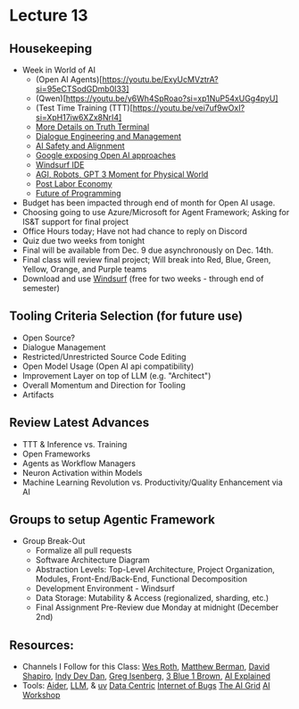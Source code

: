 # Lecture 13

## Housekeeping
- Week in World of AI
    * (Open AI Agents)[https://youtu.be/ExyUcMVztrA?si=95eCTSodGDmb0I33]
    * (Qwen)[https://youtu.be/y6Wh4SpRoao?si=xp1NuP54xUGg4pyU]
    * (Test Time Training (TTT)[https://youtu.be/vei7uf9wOxI?si=XpH17iw6XZx8NrI4]
    * [More Details on Truth Terminal](https://youtu.be/rsKZX1GiIf8?si=tQhtnm4P2CfS1HYn)
    * [Dialogue Engineering and Management](https://youtu.be/FhDj_-QTIEE?si=yO2f_ABBq5tn2r9u)
    * [AI Safety and Alignment](https://youtu.be/xjH2B_sE_RQ?si=KY7Op_qMs7RW9pgG)
    * [Google exposing Open AI approaches](https://youtu.be/U8JmFRg5bLA?si=K5uUW_klfe6sNO8u)
    * [Windsurf IDE](https://youtu.be/YV7IPn4QmnE?si=Jfb05m8NNTmnPCbQ)
    * [AGI, Robots, GPT 3 Moment for Physical World](https://youtu.be/x0-weCnESoU?si=bede4IzgMLOnFtwa)
    * [Post Labor Economy](https://youtu.be/5GG6pglkrp8?si=rhD14QP2gYD2cJF0)
    * [Future of Programming](https://youtu.be/fYPvZK4owVs?si=GIvNU-RPKlLSe_rg)
- Budget has been impacted through end of month for Open AI usage.
- Choosing going to use Azure/Microsoft for Agent Framework; Asking for IS&T support for final project
- Office Hours today; Have not had chance to reply on Discord
- Quiz due two weeks from tonight
- Final will be available from Dec. 9 due asynchronously on Dec. 14th.
- Final class will review final project; Will break into Red, Blue, Green, Yellow, Orange, and Purple teams
- Download and use [Windsurf](https://codeium.com/windsurf) (free for two weeks - through end of semester)

## Tooling Criteria Selection (for future use)
- Open Source?
- Dialogue Management
- Restricted/Unrestricted Source Code Editing
- Open Model Usage (Open AI api compatibility)
- Improvement Layer on top of LLM (e.g. "Architect")
- Overall Momentum and Direction for Tooling
- Artifacts

## Review Latest Advances
- TTT & Inference vs. Training
- Open Frameworks
- Agents as Workflow Managers
- Neuron Activation within Models
- Machine Learning Revolution vs. Productivity/Quality Enhancement via AI

## Groups to setup Agentic Framework
- Group Break-Out
    * Formalize all pull requests
    * Software Architecture Diagram
    * Abstraction Levels: Top-Level Architecture, Project Organization, Modules, Front-End/Back-End, Functional Decomposition
    * Development Environment - Windsurf
    * Data Storage: Mutability & Access (regionalized, sharding, etc.)
    * Final Assignment Pre-Review due Monday at midnight (December 2nd)

## Resources:
- Channels I Follow for this Class: [Wes Roth](https://www.youtube.com/@WesRoth), [Matthew Berman](https://www.youtube.com/@matthew_berman), [David Shapiro](https://www.youtube.com/@DaveShap/videos), [Indy Dev Dan](https://www.youtube.com/@indydevdan), [Greg Isenberg](https://www.youtube.com/@GregIsenberg), [3 Blue 1 Brown](https://www.youtube.com/@3blue1brown), [AI Explained](https://www.youtube.com/@3blue1brown)
- Tools: [Aider](https://aider.chat/), [LLM](https://github.com/simonw/llm), & [uv](https://github.com/astral-sh/uv) [Data Centric](https://youtube.com/@data-centric?si=SjrEhrokPgsDoeYF) [Internet of Bugs](https://youtube.com/@internetofbugs?si=hahhYKaGX59agFjH) [The AI Grid](https://youtube.com/@theaigrid?si=ZhJcF-WMTwlFZwuP) [AI Workshop](https://youtube.com/@ai-gptworkshop?si=_yLxq63PT90ZhCa5)
